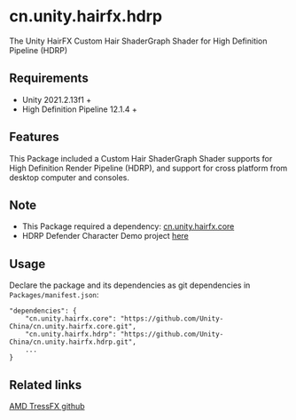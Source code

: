 # cn.unity.hairfx.hdrp
The Unity HairFX Custom Hair ShaderGraph Shader for High Definition Pipeline (HDRP)

## Requirements

- Unity 2021.2.13f1 +
- High Definition Pipeline 12.1.4 +


## Features

This Package included a Custom Hair ShaderGraph Shader supports for High Definition Render Pipeline (HDRP), and support for cross platform from desktop computer and consoles.


## Note

- This Package required a dependency: [cn.unity.hairfx.core](https://github.com/Unity-China/cn.unity.hairfx.core)
- HDRP Defender Character Demo project [here](https://github.com/UnityTechnologies/HDRP-Defender-Character-Demo)

## Usage

Declare the package and its dependencies as git dependencies in `Packages/manifest.json`:

```
"dependencies": {
    "cn.unity.hairfx.core": "https://github.com/Unity-China/cn.unity.hairfx.core.git",
    "cn.unity.hairfx.hdrp": "https://github.com/Unity-China/cn.unity.hairfx.hdrp.git",
    ...
}
```

## Related links
[AMD TressFX github](https://github.com/GPUOpen-Effects/TressFX)
